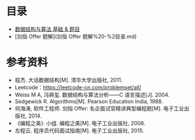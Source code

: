 

# 目录

- [数据结构与算法 基础 & 题目](数据结构与算法%20-%20目录.md)
- [剑指 Offer 题解](剑指 Offer 题解%20-%2目录.md)



# 参考资料

- 程杰. 大话数据结构[M]. 清华大学出版社, 2011.
- Leetcode：https://leetcode-cn.com/problemset/all/
- Weiss M A, 冯舜玺. 数据结构与算法分析——C 语言描述[J]. 2004.
- Sedgewick R. Algorithms[M]. Pearson Education India, 1988.
- 何海涛, 软件工程师. 剑指 Offer: 名企面试官精讲典型编程题[M]. 电子工业出版社, 2014.
- 《编程之美》小组. 编程之美[M]. 电子工业出版社, 2008.
- 左程云. 程序员代码面试指南[M]. 电子工业出版社, 2015.


